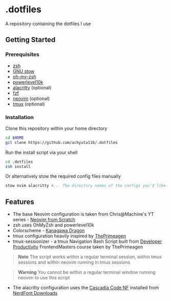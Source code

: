 # .dotfiles
A repository containing the dotfiles I use

## Getting Started

### Prerequisites

- [zsh](https://github.com/ohmyzsh/ohmyzsh/wiki/Installing-ZSH#how-to-install-zsh-on-many-platforms)
- [GNU stow](https://www.gnu.org/software/stow/)
- [oh-my-zsh](https://github.com/ohmyzsh/ohmyzsh)
- [powerlevel10k](https://github.com/romkatv/powerlevel10k#installation)
- [alacritty](https://github.com/alacritty/alacritty) (optional)
- [fzf](https://github.com/junegunn/fzf)
- [neovim](https://github.com/neovim/neovim) (optional)
- [tmux](https://github.com/tmux/tmux) (optional)

### Installation

Clone this repository within your home directory

```sh
cd $HOME
git clone https://github.com/achyuta116/.dotfiles
```

Run the install script via your shell

```sh
cd .dotfiles
zsh install
```

Or alternatively stow the required config files manually

```sh
stow nvim alacritty #... The directory names of the configs you'd like to use
```

## Features

- The base Neovim configuration is taken from Chris@Machine's YT series - [Neovim from Scratch](https://youtube.com/playlist?list=PLhoH5vyxr6Qq41NFL4GvhFp-WLd5xzIzZ)
- zsh uses OhMyZsh and powerlevel10k
- Colorscheme - [Kanagawa Dragon](https://github.com/rebelot/kanagawa.nvim)
- tmux configuration heavily inspired by [ThePrimeagen](https://www.youtube.com/@ThePrimeagen)
- tmux-sessionizer - a tmux Navigation Bash Script built from [Developer Productivity](https://frontendmasters.com/courses/developer-productivity/) FrontendMasters course taken by ThePrimeagen
> **Note**
> The script works within a regular terminal session, within tmux sessions and within neovim running in tmux sessions

> **Warning**
> You cannot be within a regular terminal window running neovim to use this script
- The alacritty configuration uses the [Cascadia Code NF](https://github.com/ryanoasis/nerd-fonts/tree/master/patched-fonts/CascadiaCode) installed from [NerdFont Downloads](https://www.nerdfonts.com/font-downloads)

